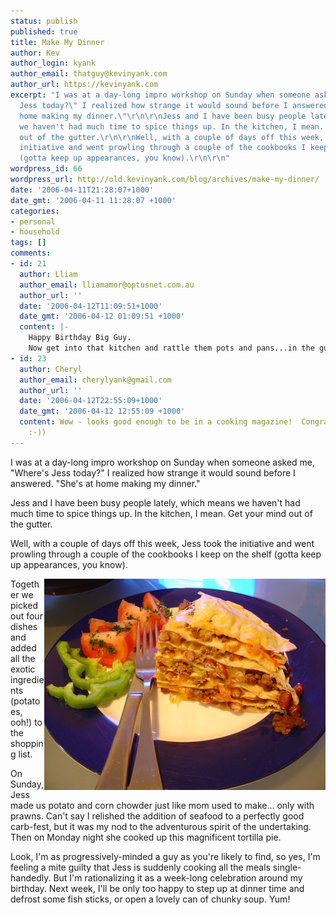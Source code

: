 ```yaml
---
status: publish
published: true
title: Make My Dinner
author: Kev
author_login: kyank
author_email: thatguy@kevinyank.com
author_url: https://kevinyank.com
excerpt: "I was at a day-long impro workshop on Sunday when someone asked me, \"Where's
  Jess today?\" I realized how strange it would sound before I answered. \"She's at
  home making my dinner.\"\r\n\r\nJess and I have been busy people lately, which means
  we haven't had much time to spice things up. In the kitchen, I mean. Get your mind
  out of the gutter.\r\n\r\nWell, with a couple of days off this week, Jess took the
  initiative and went prowling through a couple of the cookbooks I keep on the shelf
  (gotta keep up appearances, you know).\r\n\r\n"
wordpress_id: 66
wordpress_url: http://old.kevinyank.com/blog/archives/make-my-dinner/
date: '2006-04-11T21:28:07+1000'
date_gmt: '2006-04-11 11:28:07 +1000'
categories:
- personal
- household
tags: []
comments:
- id: 21
  author: Lliam
  author_email: lliamamor@optusnet.com.au
  author_url: ''
  date: '2006-04-12T11:09:51+1000'
  date_gmt: '2006-04-12 01:09:51 +1000'
  content: |-
    Happy Birthday Big Guy.
    Now get into that kitchen and rattle them pots and pans...in the gutter.
- id: 23
  author: Cheryl
  author_email: cherylyank@gmail.com
  author_url: ''
  date: '2006-04-12T22:55:09+1000'
  date_gmt: '2006-04-12 12:55:09 +1000'
  content: Wow - looks good enough to be in a cooking magazine!  Congrats to Jess
    :-))
---
```

<p>I was at a day-long impro workshop on Sunday when someone asked me, "Where's Jess today?" I realized how strange it would sound before I answered. "She's at home making my dinner."</p>
<p>Jess and I have been busy people lately, which means we haven't had much time to spice things up. In the kitchen, I mean. Get your mind out of the gutter.</p>
<p>Well, with a couple of days off this week, Jess took the initiative and went prowling through a couple of the cookbooks I keep on the shelf (gotta keep up appearances, you know).</p>
<p><a id="more"></a><a id="more-66"></a> <img align="right" title="Tortilla Pie" id="image65" alt="Tortilla Pie" src="/assets/wp-content/uploads/2006/04/makemydinner.jpg" />Together we picked out four dishes and added all the exotic ingredients (potatoes, ooh!) to the shopping list.</p>
<p>On Sunday, Jess made us potato and corn chowder just like mom used to make... only with prawns. Can't say I relished the addition of seafood to a perfectly good carb-fest, but it was my nod to the adventurous spirit of the undertaking. Then on Monday night she cooked up this magnificent tortilla pie.</p>
<p>Look, I'm as progressively-minded a guy as you're likely to find, so yes, I'm feeling a mite guilty that Jess is suddenly cooking all the meals single-handedly. But I'm rationalizing it as a week-long celebration around  my birthday. Next week, I'll be only too happy to step up at dinner time and defrost some fish sticks, or open a lovely can of chunky soup. Yum!</p>
